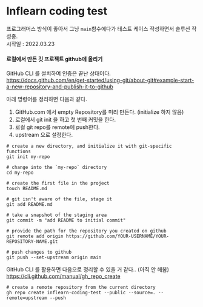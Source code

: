 # Inflearn coding test
프로그래머스 방식이 좋아서 그냥 `main`함수에다가 테스트 케이스 작성하면서 솔루션 작성중.   
시작일 : 2022.03.23

#### 로컬에서 만든 깃 프로젝트 github에 올리기
GitHub CLI 를 설치하여 인증은 끝난 상태이다.   
https://docs.github.com/en/get-started/using-git/about-git#example-start-a-new-repository-and-publish-it-to-github   


아래 명령어를 정리하면 다음과 같다.   
1. GitHub.com 에서 empty Repository를 미리 만든다. (initialize 하지 않음)
2. 로컬에서 git init 을 하고 첫 번째 커밋을 한다.
3. 로컬 git repo를 remote에 push한다.
4. upstream 으로 설정한다.

```
# create a new directory, and initialize it with git-specific functions
git init my-repo

# change into the `my-repo` directory
cd my-repo

# create the first file in the project
touch README.md

# git isn't aware of the file, stage it
git add README.md

# take a snapshot of the staging area
git commit -m "add README to initial commit"

# provide the path for the repository you created on github
git remote add origin https://github.com/YOUR-USERNAME/YOUR-REPOSITORY-NAME.git

# push changes to github
git push --set-upstream origin main
```

GitHub CLI 를 활용하면 다음으로 정리할 수 있을 거 같다.. (아직 안 해봄)   
https://cli.github.com/manual/gh_repo_create   

```
# create a remote repository from the current directory
gh repo create inflearn-coding-test --public --source=. --remote=upstream --push
```